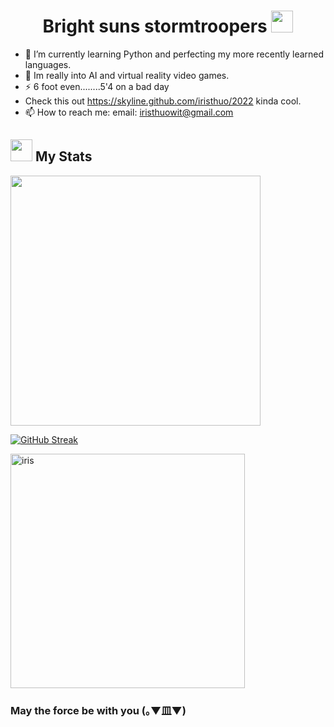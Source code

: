 <h1 align="center"><b> Bright suns stormtroopers </b><img src="https://media.giphy.com/media/hvRJCLFzcasrR4ia7z/giphy.gif" width="35"></h1>



- 🌱 I’m currently learning Python and perfecting my more recently learned languages.
- 🧿 Im really into AI and virtual reality video games.
- ⚡ 6 foot even........5'4 on a bad day
- Check this out https://skyline.github.com/iristhuo/2022 kinda cool.
- 📫 How to reach me: email: iristhuowit@gmail.com


## <img src="https://media.giphy.com/media/iY8CRBdQXODJSCERIr/giphy.gif" width="35"><b> My Stats </b>

<img src="https://github-readme-stats.vercel.app/api?username=IrisThuo&show_icons=true&theme=codeSTACKr" width="400">

[![GitHub Streak](https://github-readme-streak-stats.herokuapp.com?user=IrisThuo&theme=tokyonight&hide_border=true)](https://git.io/streak-stats)

<img src="https://github-readme-stats.vercel.app/api/top-langs?username=IrisThuo&show_icons=true&locale=en&layout=compact&line_height=20&title_color=7A7ADB&icon_color=2234AE&text_color=D3D3D3&bg_color=0,000000,130F40" width="375"  alt="iris"/>

### May the force be with you (｡▼皿▼)
